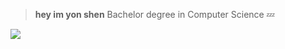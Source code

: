 > **hey im yon shen**
> Bachelor degree in Computer Science
> :zzz: 
>
> 

![](https://www.google.com/url?sa=i&url=https%3A%2F%2Fgithub.com%2Fisocpp%2Flogos&psig=AOvVaw1ur4dzFUGakskF_lwgnZaB&ust=1719488174604000&source=images&cd=vfe&opi=89978449&ved=0CBEQjRxqFwoTCJjuyeGW-YYDFQAAAAAdAAAAABAE)

